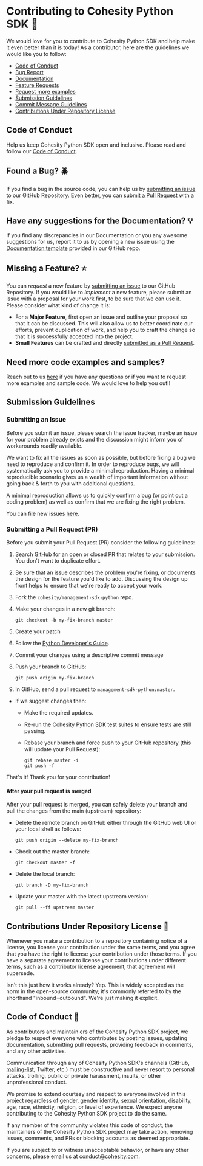 # Contributing to Cohesity Python SDK :handshake:

We would love for you to contribute to Cohesity Python SDK and help make it even better than it is
today! As a contributor, here are the guidelines we would like you to follow:

 - [Code of Conduct](#coc)
 - [Bug Report](#issue)
 - [Documentation](#doc)
 - [Feature Requests](#feature)
 - [Request more examples](#example)
 - [Submission Guidelines](#submit)
 - [Commit Message Guidelines](#commit)
 - [Contributions Under Repository License](#cla) 

## <a name="coc"></a> Code of Conduct
Help us keep Cohesity Python SDK open and inclusive. Please read and follow our [Code of Conduct](#coc-details).


## <a name="issue"></a> Found a Bug? :beetle:
If you find a bug in the source code, you can help us by
[submitting an issue](#submit-issue) to our GitHub Repository. Even better, you can
[submit a Pull Request](#submit-pr) with a fix.

## <a name="doc"></a> Have any suggestions for the Documentation? :bulb:
If you find any discrepancies in our Documentation or you any awesome suggestions for us, report it to us by opening a new issue using the  [Documentation template](https://github.com/cohesity/management-sdk-python/issues/new?assignees=&labels=&template=documentation.md&title=) provided in our GitHub repo.


## <a name="feature"></a> Missing a Feature? :star:	
You can *request* a new feature by [submitting an issue](#submit-issue) to our GitHub
Repository. If you would like to *implement* a new feature, please submit an issue with
a proposal for your work first, to be sure that we can use it.
Please consider what kind of change it is:

* For a **Major Feature**, first open an issue and outline your proposal so that it can be
discussed. This will also allow us to better coordinate our efforts, prevent duplication of work,
and help you to craft the change so that it is successfully accepted into the project.
* **Small Features** can be crafted and directly [submitted as a Pull Request](#submit-pr).

## <a name="example"></a> Need more code examples and samples?
Reach out to us [here](https://github.com/cohesity/management-sdk-python/issues/new?assignees=&labels=&template=sample-requests---questions---.md&title=) if you have any questions or if you want to request more examples and sample code. We would love to help you out!!

## <a name="submit"></a> Submission Guidelines

### <a name="submit-issue"></a> Submitting an Issue

Before you submit an issue, please search the issue tracker, maybe an issue for your problem already exists and the discussion might inform you of workarounds readily available.

We want to fix all the issues as soon as possible, but before fixing a bug we need to reproduce and confirm it. In order to reproduce bugs, we will systematically ask you to provide a minimal reproduction. Having a minimal reproducible scenario gives us a wealth of important information without going back & forth to you with additional questions.

A minimal reproduction allows us to quickly confirm a bug (or point out a coding problem) as well as confirm that we are fixing the right problem.

You can file new issues [here](https://github.com/cohesity/management-sdk-python/issues/new?assignees=&labels=&template=bug-report.md&title=).


### <a name="submit-pr"></a> Submitting a Pull Request (PR)
Before you submit your Pull Request (PR) consider the following guidelines:

1. Search [GitHub](https://github.com/cohesity/management-sdk-python/pulls) for an open or closed PR
  that relates to your submission. You don't want to duplicate effort.

1. Be sure that an issue describes the problem you're fixing, or documents the design for the feature you'd like to add.
  Discussing the design up front helps to ensure that we're ready to accept your work.

1. Fork the `cohesity/management-sdk-python` repo.

1. Make your changes in a new git branch:

     ```shell
     git checkout -b my-fix-branch master
     ```

1. Create your patch

1. Follow the [Python Developer's Guide](https://devguide.python.org/).


1. Commit your changes using a descriptive commit message 

1. Push your branch to GitHub:

    ```shell
    git push origin my-fix-branch
    ```

1. In GitHub, send a pull request to `management-sdk-python:master`.
* If we suggest changes then:
  * Make the required updates.
  * Re-run the Cohesity Python SDK test suites to ensure tests are still passing.
  * Rebase your branch and force push to your GitHub repository (this will update your Pull Request):

    ```shell
    git rebase master -i
    git push -f
    ```

That's it! Thank you for your contribution!

#### After your pull request is merged

After your pull request is merged, you can safely delete your branch and pull the changes
from the main (upstream) repository:

* Delete the remote branch on GitHub either through the GitHub web UI or your local shell as follows:

    ```shell
    git push origin --delete my-fix-branch
    ```

* Check out the master branch:

    ```shell
    git checkout master -f
    ```

* Delete the local branch:

    ```shell
    git branch -D my-fix-branch
    ```

* Update your master with the latest upstream version:

    ```shell
    git pull --ff upstream master
    ```

## <a name="cla"></a> Contributions Under Repository License :memo:


Whenever you make a contribution to a repository containing notice of a license, you license your contribution under the same terms, and you agree that you have the right to license your contribution under those terms. If you have a separate agreement to license your contributions under different terms, such as a contributor license agreement, that agreement will supersede.

Isn't this just how it works already? Yep. This is widely accepted as the norm in the open-source community; it's commonly referred to by the shorthand "inbound=outbound". We're just making it explicit.


## <a name="coc-details"></a> Code of Conduct  :cop:

As contributors and maintain
ers of the Cohesity Python SDK project, we pledge to respect everyone who contributes by posting issues, updating documentation, submitting pull requests, providing feedback in comments, and any other activities.

Communication through any of Cohesity Python SDK's channels (GitHub, [mailing-list](mailto:cohesity-api-sdks@cohesity.com), Twitter, etc.) must be constructive and never resort to personal attacks, trolling, public or private harassment, insults, or other unprofessional conduct.

We promise to extend courtesy and respect to everyone involved in this project regardless of gender, gender identity, sexual orientation, disability, age, race, ethnicity, religion, or level of experience. We expect anyone contributing to the Cohesity Python SDK project to do the same.

If any member of the community violates this code of conduct, the maintainers of the Cohesity Python SDK project may take action, removing issues, comments, and PRs or blocking accounts as deemed appropriate.

If you are subject to or witness unacceptable behavior, or have any other concerns, please email us at [conduct@cohesity.com](mailto:conduct@cohesity.com).

